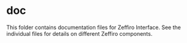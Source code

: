 # doc

This folder contains documentation files for Zeffiro Interface. See the
individual files for details on different Zeffiro components.
